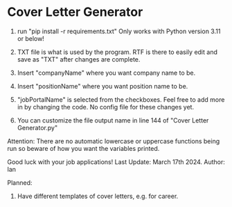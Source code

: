 # Cover Letter Generator

1. run "pip install -r requirements.txt"
   Only works with Python version 3.11 or below!

2. TXT file is what is used by the program. RTF is there to easily edit and save as "TXT" after changes are complete.

3. Insert "companyName" where you want company name to be.
4. Insert "positionName" where you want position name to be.
5. "jobPortalName" is selected from the checkboxes. Feel free to add more in by changing the code. No config file for these changes yet.

6. You can customize the file output name in line 144 of "Cover Letter Generator.py"

Attention: There are no automatic lowercase or uppercase functions being run so beware of how you want the variables printed.

Good luck with your job applications!
Last Update: March 17th 2024.
Author: Ian

Planned:

1. Have different templates of cover letters, e.g. for career.
